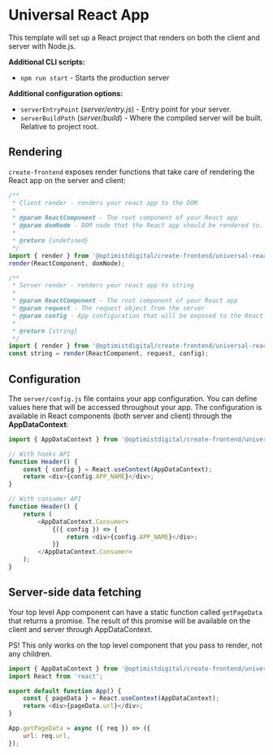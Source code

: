 # Universal React App

This template will set up a React project that renders on both the client and server with Node.js.

**Additional CLI scripts:**

-   `npm run start` - Starts the production server

**Additional configuration options:**

-   `serverEntryPoint` (_server/entry.js_) - Entry point for your server.
-   `serverBuildPath` (_server/build_) - Where the compiled server will be built. Relative to project root.

## Rendering

`create-frontend` exposes render functions that take care of rendering the React app on the server and client:

```js
/**
 * Client render - renders your react app to the DOM
 *
 * @param ReactComponent - The root component of your React app
 * @param domNode - DOM node that the React app should be rendered to.
 *
 * @return {undefined}
 */
import { render } from '@optimistdigital/create-frontend/universal-react/client';
render(ReactComponent, domNode);
```

```js
/**
 * Server render - renders your react app to string
 *
 * @param ReactComponent - The root component of your React app
 * @param request - The request object from the server
 * @param config - App configuration that will be exposed to the React app
 *
 * @return {string}
 */
import { render } from '@optimistdigital/create-frontend/universal-react/server';
const string = render(ReactComponent, request, config);
```

## Configuration

The `server/config.js` file contains your app configuration. You can define values here that will be accessed throughout your app.
The configuration is available in React components (both server and client) through the **AppDataContext**:

```js
import { AppDataContext } from '@optimistdigital/create-frontend/universal-react';

// With hooks API
function Header() {
    const { config } = React.useContext(AppDataContext);
    return <div>{config.APP_NAME}</div>;
}

// With consumer API
function Header() {
    return (
        <AppDataContext.Consumer>
            {({ config }) => {
                return <div>{config.APP_NAME}</div>;
            }}
        </AppDataContext.Consumer>
    );
}
```

## Server-side data fetching

Your top level App component can have a static function called `getPageData` that returns a promise.
The result of this promise will be available on the client and server through AppDataContext.

PS! This only works on the top level component that you pass to render, not any children.

```js
import { AppDataContext } from '@optimistdigital/create-frontend/universal-react';
import React from 'react';

export default function App() {
    const { pageData } = React.useContext(AppDataContext);
    return <div>{pageData.url}</div>;
}

App.getPageData = async ({ req }) => ({
    url: req.url,
});
```
